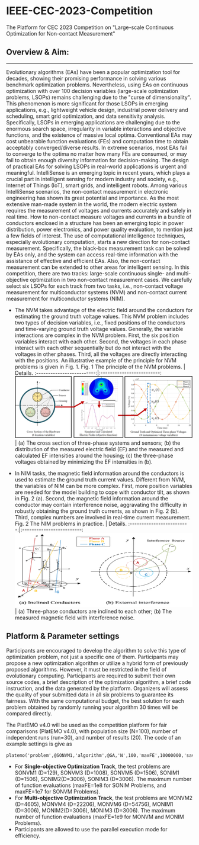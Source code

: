 # IEEE-CEC-2023-Competition
The Platform for CEC 2023 Competition on "Large-scale Continuous Optimization for Non-contact Measurement"

## Overview & Aim:
***
Evolutionary algorithms (EAs) have been a popular optimization tool for decades, showing their promising performance in solving various benchmark optimization problems. Nevertheless, using EAs on continuous optimization with over 100 decision variables (large-scale optimization problems, LSOPs) remains challenging due to the "curse of dimensionality". This phenomenon is more significant for those LSOPs in emerging applications, e.g., lightweight vehicle design, industrial power delivery and scheduling, smart grid optimization, and data sensitivity analysis. Specifically, LSOPs in emerging applications are challenging due to the enormous search space, irregularity in variable interactions and objective functions, and the existence of massive local optima. Conventional EAs may cost unbearable function evaluations (FEs) and computation time to obtain acceptably converged/diverse results. In extreme scenarios, most EAs fail to converge to the optima no matter how many FEs are consumed, or may fail to obtain enough diversity information for decision-making. The design of practical EAs for solving LSOPs in real-world applications is urgent and meaningful.
IntelliSense is an emerging topic in recent years, which plays a crucial part in intelligent sensing for modern industry and society, e.g., Internet of Things (IoT), smart grids, and intelligent robots. Among various IntelliSense scenarios, the non-contact measurement in electronic engineering has shown its great potential and importance. As the most extensive man-made system in the world, the modern electric system requires the measurement of voltages and currents accurately and safely in real time. How to non-contact measure voltages and currents in a bundle of conductors enclosed in a structure has been an emerging topic in power distribution, power electronics, and power quality evaluation, to mention just a few fields of interest. The use of computational intelligence techniques, especially evolutionary computation, starts a new direction for non-contact measurement. Specifically, the black-box measurement task can be solved by EAs only, and the system can access real-time information with the assistance of effective and efficient EAs. Also, the non-contact measurement can be extended to other areas for intelligent sensing.
In this competition, there are two tracks: large-scale continuous single- and multi-objective optimization in two non-contact measurement cases. We carefully select six LSOPs for each track from two tasks, i.e., non-contact voltage measurement for multiconductor systems (NVM) and non-contact current measurement for multiconductor systems (NIM).

* The NVM takes advantage of the electric field around the conductors for estimating the ground truth voltage values. This NVM problem includes two types of decision variables, i.e., fixed positions of the conductors and time-varying ground truth voltage values. Generally, the variable interactions are complex in the NVM problem. First, the six position variables interact with each other. Second, the voltages in each phase interact with each other sequentially but do not interact with the voltages in other phases. Third, all the voltages are directly interacting with the positions. An illustrative example of the principle for NVM problems is given in Fig. 1.
Fig. 1 The principle of the NVM problems.   |  Details.
:-------------------------:|:-------------------------:
<img src="https://github.com/ChengHust/IEEE-CEC-2023-Competition/blob/main/NVM.png" /> | (a) The cross section of three-phase systems and sensors; (b) the distribution of the measured electric field (EF) and the measured and calculated EF intensities around the housing; (c) the three-phase voltages obtained by minimizing the EF intensities in (b).


* In NIM tasks, the magnetic field information around the conductors is used to estimate the ground truth current values. Different from NVM, the variables of NIM can be more complex. First, more position variables are needed for the model building to cope with conductor tilt, as shown in Fig. 2 (a). Second, the magnetic field information around the conductor may contain interference noise, aggravating the difficulty in robustly obtaining the ground truth currents, as shown in Fig. 2 (b). Third, complex numbers are involved in real-time current measurement.
Fig. 2 The NIM problems in practice.   |  Details.
:-------------------------:|:-------------------------:
<img src="https://github.com/ChengHust/IEEE-CEC-2023-Competition/blob/main/NIM.png" width=500 height=200 /> | (a) Three-phase conductors are inclined to each other; (b) The measured magnetic field with interference noise.

## Platform & Parameter settings
Participants are encouraged to develop the algorithm to solve this type of optimization problem, not just a specific one of them. Participants may propose a new optimization algorithm or utilize a hybrid form of previously proposed algorithms. However, it must be restricted in the field of evolutionary computing. Participants are required to submit their own source codes, a brief description of the optimization algorithm, a brief code instruction, and the data generated by the platform. Organizers will assess the quality of your submitted data in all six problems to guarantee its fairness. With the same computational budget, the best solution for each problem obtained by randomly running your algorithm 30 times will be compared directly. 

The PlatEMO v4.0 will be used as the competition platform for fair comparisons (PlatEMO v4.0), with population size (N=100), number of independent runs (run=30), and number of results (20). The code of an example settings is give as 
```
platemo('problem',@SONVM1,'algorithm',@GA,'N',100,'maxFE',10000000,'save',20)
```
* For **Single-objective Optimization Track**, the test problems are
  SONVM1 (D=129), SONVM3 (D=1008), SONVM5 (D=1506), 
  SONIM1 (D=1506), SONIM2(D=3006), SONIM3 (D=3006).
  The maximum number of function evaluations (maxFE=1e8 for SONIM Problems, and maxFE=1e7 for SONVM Problems).
* For **Multi-objective Optimization Track**, the test problems are
  MONVM2 (D=4605), MONVM4 (D=22206), MONVM6 (D=54756),
  MONIM1 (D=3006), MONIM2(D=3006), MONIM3 (D=3006).
The maximum number of function evaluations (maxFE=1e9 for MONVM and MONIM Problems).
* Participants are allowed to use the parallel execution mode for efficiency.

